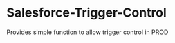 Salesforce-Trigger-Control
==========================

Provides simple function to allow trigger control in PROD

